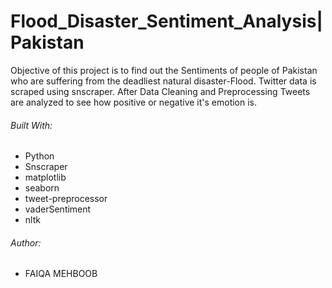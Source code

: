 # Flood_Disaster_Sentiment_Analysis|Pakistan
Objective of this project is to find out the Sentiments of people of Pakistan who are suffering from the deadliest natural disaster-Flood.
Twitter data is scraped using snscraper. After Data Cleaning and Preprocessing Tweets are analyzed to see how positive or negative it's emotion is.
###### Built With:
- Python
- Snscraper
- matplotlib
- seaborn
- tweet-preprocessor
- vaderSentiment
- nltk

###### Author:
- FAIQA MEHBOOB
